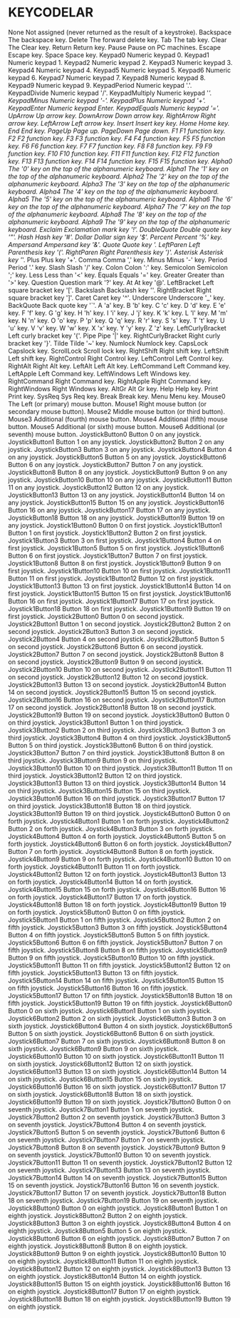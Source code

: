 # KEYCODELAR
None        Not assigned (never returned as the result of a keystroke).
Backspace   The backspace key.
Delete      The forward delete key.
Tab         The tab key.
Clear       The Clear key.
Return      Return key.
Pause       Pause on PC machines.
Escape      Escape key.
Space       Space key.
Keypad0     Numeric keypad 0.
Keypad1     Numeric keypad 1.
Keypad2
Numeric keypad 2.
Keypad3
Numeric keypad 3.
Keypad4
Numeric keypad 4.
Keypad5
Numeric keypad 5.
Keypad6
Numeric keypad 6.
Keypad7
Numeric keypad 7.
Keypad8
Numeric keypad 8.
Keypad9
Numeric keypad 9.
KeypadPeriod
Numeric keypad '.'.
KeypadDivide
Numeric keypad '/'.
KeypadMultiply
Numeric keypad '*'.
KeypadMinus
Numeric keypad '-'.
KeypadPlus
Numeric keypad '+'.
KeypadEnter
Numeric keypad Enter.
KeypadEquals
Numeric keypad '='.
UpArrow
Up arrow key.
DownArrow
Down arrow key.
RightArrow
Right arrow key.
LeftArrow
Left arrow key.
Insert
Insert key key.
Home
Home key.
End
End key.
PageUp
Page up.
PageDown
Page down.
F1
F1 function key.
F2
F2 function key.
F3
F3 function key.
F4
F4 function key.
F5
F5 function key.
F6
F6 function key.
F7
F7 function key.
F8
F8 function key.
F9
F9 function key.
F10
F10 function key.
F11
F11 function key.
F12
F12 function key.
F13
F13 function key.
F14
F14 function key.
F15
F15 function key.
Alpha0
The '0' key on the top of the alphanumeric keyboard.
Alpha1
The '1' key on the top of the alphanumeric keyboard.
Alpha2
The '2' key on the top of the alphanumeric keyboard.
Alpha3
The '3' key on the top of the alphanumeric keyboard.
Alpha4
The '4' key on the top of the alphanumeric keyboard.
Alpha5
The '5' key on the top of the alphanumeric keyboard.
Alpha6
The '6' key on the top of the alphanumeric keyboard.
Alpha7
The '7' key on the top of the alphanumeric keyboard.
Alpha8
The '8' key on the top of the alphanumeric keyboard.
Alpha9
The '9' key on the top of the alphanumeric keyboard.
Exclaim
Exclamation mark key '!'.
DoubleQuote
Double quote key '"'.
Hash
Hash key '#'.
Dollar
Dollar sign key '$'.
Percent
Percent '%' key.
Ampersand
Ampersand key '&'.
Quote
Quote key '.
LeftParen
Left Parenthesis key '('.
RightParen
Right Parenthesis key ')'.
Asterisk
Asterisk key '*'.
Plus
Plus key '+'.
Comma
Comma ',' key.
Minus
Minus '-' key.
Period
Period '.' key.
Slash
Slash '/' key.
Colon
Colon ':' key.
Semicolon
Semicolon ';' key.
Less
Less than '<' key.
Equals
Equals '=' key.
Greater
Greater than '>' key.
Question
Question mark '?' key.
At
At key '@'.
LeftBracket
Left square bracket key '['.
Backslash
Backslash key '\'.
RightBracket
Right square bracket key ']'.
Caret
Caret key '^'.
Underscore
Underscore '_' key.
BackQuote
Back quote key '`'.
A
'a' key.
B
'b' key.
C
'c' key.
D
'd' key.
E
'e' key.
F
'f' key.
G
'g' key.
H
'h' key.
I
'i' key.
J
'j' key.
K
'k' key.
L
'l' key.
M
'm' key.
N
'n' key.
O
'o' key.
P
'p' key.
Q
'q' key.
R
'r' key.
S
's' key.
T
't' key.
U
'u' key.
V
'v' key.
W
'w' key.
X
'x' key.
Y
'y' key.
Z
'z' key.
LeftCurlyBracket
Left curly bracket key '{'.
Pipe
Pipe '|' key.
RightCurlyBracket
Right curly bracket key '}'.
Tilde
Tilde '~' key.
Numlock
Numlock key.
CapsLock
Capslock key.
ScrollLock
Scroll lock key.
RightShift
Right shift key.
LeftShift
Left shift key.
RightControl
Right Control key.
LeftControl
Left Control key.
RightAlt
Right Alt key.
LeftAlt
Left Alt key.
LeftCommand
Left Command key.
LeftApple
Left Command key.
LeftWindows
Left Windows key.
RightCommand
Right Command key.
RightApple
Right Command key.
RightWindows
Right Windows key.
AltGr
Alt Gr key.
Help
Help key.
Print
Print key.
SysReq
Sys Req key.
Break
Break key.
Menu
Menu key.
Mouse0
The Left (or primary) mouse button.
Mouse1
Right mouse button (or secondary mouse button).
Mouse2
Middle mouse button (or third button).
Mouse3
Additional (fourth) mouse button.
Mouse4
Additional (fifth) mouse button.
Mouse5
Additional (or sixth) mouse button.
Mouse6
Additional (or seventh) mouse button.
JoystickButton0
Button 0 on any joystick.
JoystickButton1
Button 1 on any joystick.
JoystickButton2
Button 2 on any joystick.
JoystickButton3
Button 3 on any joystick.
JoystickButton4
Button 4 on any joystick.
JoystickButton5
Button 5 on any joystick.
JoystickButton6
Button 6 on any joystick.
JoystickButton7
Button 7 on any joystick.
JoystickButton8
Button 8 on any joystick.
JoystickButton9
Button 9 on any joystick.
JoystickButton10
Button 10 on any joystick.
JoystickButton11
Button 11 on any joystick.
JoystickButton12
Button 12 on any joystick.
JoystickButton13
Button 13 on any joystick.
JoystickButton14
Button 14 on any joystick.
JoystickButton15
Button 15 on any joystick.
JoystickButton16
Button 16 on any joystick.
JoystickButton17
Button 17 on any joystick.
JoystickButton18
Button 18 on any joystick.
JoystickButton19
Button 19 on any joystick.
Joystick1Button0
Button 0 on first joystick.
Joystick1Button1
Button 1 on first joystick.
Joystick1Button2
Button 2 on first joystick.
Joystick1Button3
Button 3 on first joystick.
Joystick1Button4
Button 4 on first joystick.
Joystick1Button5
Button 5 on first joystick.
Joystick1Button6
Button 6 on first joystick.
Joystick1Button7
Button 7 on first joystick.
Joystick1Button8
Button 8 on first joystick.
Joystick1Button9
Button 9 on first joystick.
Joystick1Button10
Button 10 on first joystick.
Joystick1Button11
Button 11 on first joystick.
Joystick1Button12
Button 12 on first joystick.
Joystick1Button13
Button 13 on first joystick.
Joystick1Button14
Button 14 on first joystick.
Joystick1Button15
Button 15 on first joystick.
Joystick1Button16
Button 16 on first joystick.
Joystick1Button17
Button 17 on first joystick.
Joystick1Button18
Button 18 on first joystick.
Joystick1Button19
Button 19 on first joystick.
Joystick2Button0
Button 0 on second joystick.
Joystick2Button1
Button 1 on second joystick.
Joystick2Button2
Button 2 on second joystick.
Joystick2Button3
Button 3 on second joystick.
Joystick2Button4
Button 4 on second joystick.
Joystick2Button5
Button 5 on second joystick.
Joystick2Button6
Button 6 on second joystick.
Joystick2Button7
Button 7 on second joystick.
Joystick2Button8
Button 8 on second joystick.
Joystick2Button9
Button 9 on second joystick.
Joystick2Button10
Button 10 on second joystick.
Joystick2Button11
Button 11 on second joystick.
Joystick2Button12
Button 12 on second joystick.
Joystick2Button13
Button 13 on second joystick.
Joystick2Button14
Button 14 on second joystick.
Joystick2Button15
Button 15 on second joystick.
Joystick2Button16
Button 16 on second joystick.
Joystick2Button17
Button 17 on second joystick.
Joystick2Button18
Button 18 on second joystick.
Joystick2Button19
Button 19 on second joystick.
Joystick3Button0
Button 0 on third joystick.
Joystick3Button1
Button 1 on third joystick.
Joystick3Button2
Button 2 on third joystick.
Joystick3Button3
Button 3 on third joystick.
Joystick3Button4
Button 4 on third joystick.
Joystick3Button5
Button 5 on third joystick.
Joystick3Button6
Button 6 on third joystick.
Joystick3Button7
Button 7 on third joystick.
Joystick3Button8
Button 8 on third joystick.
Joystick3Button9
Button 9 on third joystick.
Joystick3Button10
Button 10 on third joystick.
Joystick3Button11
Button 11 on third joystick.
Joystick3Button12
Button 12 on third joystick.
Joystick3Button13
Button 13 on third joystick.
Joystick3Button14
Button 14 on third joystick.
Joystick3Button15
Button 15 on third joystick.
Joystick3Button16
Button 16 on third joystick.
Joystick3Button17
Button 17 on third joystick.
Joystick3Button18
Button 18 on third joystick.
Joystick3Button19
Button 19 on third joystick.
Joystick4Button0
Button 0 on forth joystick.
Joystick4Button1
Button 1 on forth joystick.
Joystick4Button2
Button 2 on forth joystick.
Joystick4Button3
Button 3 on forth joystick.
Joystick4Button4
Button 4 on forth joystick.
Joystick4Button5
Button 5 on forth joystick.
Joystick4Button6
Button 6 on forth joystick.
Joystick4Button7
Button 7 on forth joystick.
Joystick4Button8
Button 8 on forth joystick.
Joystick4Button9
Button 9 on forth joystick.
Joystick4Button10
Button 10 on forth joystick.
Joystick4Button11
Button 11 on forth joystick.
Joystick4Button12
Button 12 on forth joystick.
Joystick4Button13
Button 13 on forth joystick.
Joystick4Button14
Button 14 on forth joystick.
Joystick4Button15
Button 15 on forth joystick.
Joystick4Button16
Button 16 on forth joystick.
Joystick4Button17
Button 17 on forth joystick.
Joystick4Button18
Button 18 on forth joystick.
Joystick4Button19
Button 19 on forth joystick.
Joystick5Button0
Button 0 on fifth joystick.
Joystick5Button1
Button 1 on fifth joystick.
Joystick5Button2
Button 2 on fifth joystick.
Joystick5Button3
Button 3 on fifth joystick.
Joystick5Button4
Button 4 on fifth joystick.
Joystick5Button5
Button 5 on fifth joystick.
Joystick5Button6
Button 6 on fifth joystick.
Joystick5Button7
Button 7 on fifth joystick.
Joystick5Button8
Button 8 on fifth joystick.
Joystick5Button9
Button 9 on fifth joystick.
Joystick5Button10
Button 10 on fifth joystick.
Joystick5Button11
Button 11 on fifth joystick.
Joystick5Button12
Button 12 on fifth joystick.
Joystick5Button13
Button 13 on fifth joystick.
Joystick5Button14
Button 14 on fifth joystick.
Joystick5Button15
Button 15 on fifth joystick.
Joystick5Button16
Button 16 on fifth joystick.
Joystick5Button17
Button 17 on fifth joystick.
Joystick5Button18
Button 18 on fifth joystick.
Joystick5Button19
Button 19 on fifth joystick.
Joystick6Button0
Button 0 on sixth joystick.
Joystick6Button1
Button 1 on sixth joystick.
Joystick6Button2
Button 2 on sixth joystick.
Joystick6Button3
Button 3 on sixth joystick.
Joystick6Button4
Button 4 on sixth joystick.
Joystick6Button5
Button 5 on sixth joystick.
Joystick6Button6
Button 6 on sixth joystick.
Joystick6Button7
Button 7 on sixth joystick.
Joystick6Button8
Button 8 on sixth joystick.
Joystick6Button9
Button 9 on sixth joystick.
Joystick6Button10
Button 10 on sixth joystick.
Joystick6Button11
Button 11 on sixth joystick.
Joystick6Button12
Button 12 on sixth joystick.
Joystick6Button13
Button 13 on sixth joystick.
Joystick6Button14
Button 14 on sixth joystick.
Joystick6Button15
Button 15 on sixth joystick.
Joystick6Button16
Button 16 on sixth joystick.
Joystick6Button17
Button 17 on sixth joystick.
Joystick6Button18
Button 18 on sixth joystick.
Joystick6Button19
Button 19 on sixth joystick.
Joystick7Button0
Button 0 on seventh joystick.
Joystick7Button1
Button 1 on seventh joystick.
Joystick7Button2
Button 2 on seventh joystick.
Joystick7Button3
Button 3 on seventh joystick.
Joystick7Button4
Button 4 on seventh joystick.
Joystick7Button5
Button 5 on seventh joystick.
Joystick7Button6
Button 6 on seventh joystick.
Joystick7Button7
Button 7 on seventh joystick.
Joystick7Button8
Button 8 on seventh joystick.
Joystick7Button9
Button 9 on seventh joystick.
Joystick7Button10
Button 10 on seventh joystick.
Joystick7Button11
Button 11 on seventh joystick.
Joystick7Button12
Button 12 on seventh joystick.
Joystick7Button13
Button 13 on seventh joystick.
Joystick7Button14
Button 14 on seventh joystick.
Joystick7Button15
Button 15 on seventh joystick.
Joystick7Button16
Button 16 on seventh joystick.
Joystick7Button17
Button 17 on seventh joystick.
Joystick7Button18
Button 18 on seventh joystick.
Joystick7Button19
Button 19 on seventh joystick.
Joystick8Button0
Button 0 on eighth joystick.
Joystick8Button1
Button 1 on eighth joystick.
Joystick8Button2
Button 2 on eighth joystick.
Joystick8Button3
Button 3 on eighth joystick.
Joystick8Button4
Button 4 on eighth joystick.
Joystick8Button5
Button 5 on eighth joystick.
Joystick8Button6
Button 6 on eighth joystick.
Joystick8Button7
Button 7 on eighth joystick.
Joystick8Button8
Button 8 on eighth joystick.
Joystick8Button9
Button 9 on eighth joystick.
Joystick8Button10
Button 10 on eighth joystick.
Joystick8Button11
Button 11 on eighth joystick.
Joystick8Button12
Button 12 on eighth joystick.
Joystick8Button13
Button 13 on eighth joystick.
Joystick8Button14
Button 14 on eighth joystick.
Joystick8Button15
Button 15 on eighth joystick.
Joystick8Button16
Button 16 on eighth joystick.
Joystick8Button17
Button 17 on eighth joystick.
Joystick8Button18
Button 18 on eighth joystick.
Joystick8Button19
Button 19 on eighth joystick.

